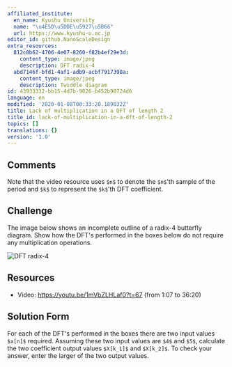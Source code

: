 ```yaml
---
affiliated_institute:
  en_name: Kyushu University
  name: "\u4E5D\u5DDE\u5927\u5B66"
  url: https://www.kyushu-u.ac.jp
editor_id: github.NanoScaleDesign
extra_resources:
  812c0b62-4706-4e07-8260-f82b4ef29e3d:
    content_type: image/jpeg
    description: DFT radix-4
  abd7146f-bfd1-4af1-adb9-acbf7917398a:
    content_type: image/jpeg
    description: Twiddle diagram
id: 43933332-bb15-4d7b-9826-b452b90724d6
language: en
modified: '2020-01-08T00:33:20.189032Z'
title: Lack of multiplication in a DFT of length 2
title_id: lack-of-multiplication-in-a-dft-of-length-2
topics: []
translations: {}
version: '1.0'
---
```


## Comments
Note that the video resource uses `$n$` to denote the `$n$`'th sample of the period and `$k$` to represent the `$k$`'th DFT coefficient.


## Challenge
The image below shows an incomplete outline of a radix-4 butterfly diagram. Show how the DFT's performed in the boxes below do not require any multiplication operations.

![DFT radix-4](/api/v0/teachers/github.NanoScaleDesign/resources/public/812c0b62-4706-4e07-8260-f82b4ef29e3d.jpeg/812c0b62-4706-4e07-8260-f82b4ef29e3d.jpeg)

## Resources
- Video: https://youtu.be/1mVbZLHLaf0?t=67 (from 1:07 to 36:20)


## Solution Form
For each of the DFT's performed in the boxes there are two input values `$x[n]$` required. Assuming these two input values are `$4$` and `$5$`, calculate the two coefficient output values `$X[k_1]$` and `$X[k_2]$`. To check your answer, enter the larger of the two output values.
